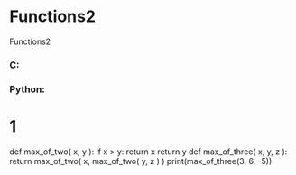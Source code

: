 # Functions2
Functions2
### C:



### Python:
# 1
def max_of_two( x, y ):
    if x > y:
        return x
    return y
def max_of_three( x, y, z ):
    return max_of_two( x, max_of_two( y, z ) )
print(max_of_three(3, 6, -5))

